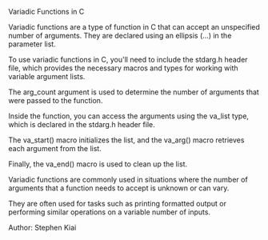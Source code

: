 Variadic Functions in C

Variadic functions are a type of function in C that can accept an unspecified number of arguments. They are declared using an ellipsis (...) in the parameter list.

To use variadic functions in C, you'll need to include the stdarg.h header file, which provides the necessary macros and types for working with variable argument lists.

The arg_count argument is used to determine the number of arguments that were passed to the function.

Inside the function, you can access the arguments using the va_list type, which is declared in the stdarg.h header file.

The va_start() macro initializes the list, and the va_arg() macro retrieves each argument from the list.

Finally, the va_end() macro is used to clean up the list.

Variadic functions are commonly used in situations where the number of arguments that a function needs to accept is unknown or can vary.

They are often used for tasks such as printing formatted output or performing similar operations on a variable number of inputs.

Author: Stephen Kiai
